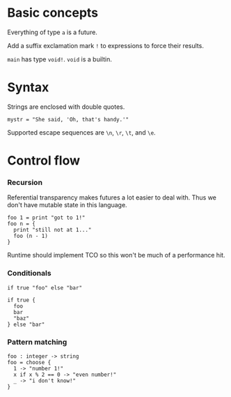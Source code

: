 # Basic concepts

Everything of type `a` is a future.

Add a suffix exclamation mark `!` to expressions to force their results.

`main` has type `void!`. `void` is a builtin.

# Syntax

Strings are enclosed with double quotes.

```
mystr = "She said, 'Oh, that's handy.'"
```

Supported escape sequences are `\n`, `\r`, `\t`, and `\e`.

# Control flow

### Recursion

Referential transparency makes futures a lot easier to deal with. Thus we don't have mutable state in this language.

```
foo 1 = print "got to 1!"
foo n = {
  print "still not at 1..."
  foo (n - 1)
}
```

Runtime should implement TCO so this won't be much of a performance hit.

### Conditionals

```
if true "foo" else "bar"
```

```
if true {
  foo
  bar
  "baz"
} else "bar"
```

### Pattern matching

```
foo : integer -> string
foo = choose {
  1 -> "number 1!"
  x if x % 2 == 0 -> "even number!"
  _ -> "i don't know!"
}
```
